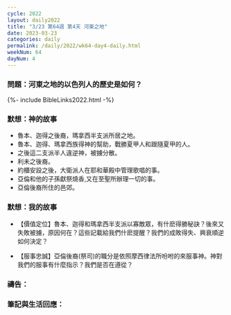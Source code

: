 ```yaml
---
cycle: 2022
layout: daily2022
title: "3/23 第64週 第4天 河東之地"
date: 2023-03-23
categories: daily
permalink: /daily/2022/wk64-day4-daily.html
weekNum: 64
dayNum: 4
---
```


### 問題：河東之地的以色列人的歷史是如何？ 

{%- include BibleLinks2022.html -%}

### 默想：神的故事 
+ 魯本、迦得之後裔，瑪拿西半支派所居之地。  
+ 魯本、迦得、瑪拿西族得神的幫助，戰勝夏甲人和跟隨夏甲的人。  
+ 之後這二支派半人違逆神，被擄分散。  
+ 利未之後裔。  
+ 約櫃安設之後，大衛派人在耶和華殿中管理歌唱的事。  
+ 亞倫和他的子孫獻祭燒香,又在至聖所辦理一切的事。  
+ 亞倫後裔所住的邑郊。

### 默想：我的故事
+ 【價值定位】魯本、迦得和瑪拿西半支派以寡敵眾，有什麽得勝秘訣？後來又失敗被擄，原因何在？這些記載給我們什麽提醒？我們的成敗得失、興衰順逆如何決定？

+ 【服事忠誠】亞倫後裔(祭司)的職分是依照摩西律法所吩咐的來服事神。神對我們的服事有什麼指示？我們是否在遵從？

### 禱告：

### 筆記與生活回應：
